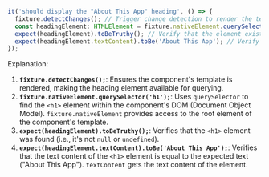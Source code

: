 ```typescript
it('should display the "About This App" heading', () => {
  fixture.detectChanges(); // Trigger change detection to render the template
  const headingElement: HTMLElement = fixture.nativeElement.querySelector('h1');
  expect(headingElement).toBeTruthy(); // Verify that the element exists
  expect(headingElement.textContent).toBe('About This App'); // Verify the text content
});
```

Explanation:

1.  **`fixture.detectChanges();`**:  Ensures the component's template is rendered, making the heading element available for querying.
2.  **`fixture.nativeElement.querySelector('h1');`**:  Uses `querySelector` to find the `<h1>` element within the component's DOM (Document Object Model). `fixture.nativeElement` provides access to the root element of the component's template.
3.  **`expect(headingElement).toBeTruthy();`**:  Verifies that the `<h1>` element was found (i.e., it's not `null` or `undefined`).
4.  **`expect(headingElement.textContent).toBe('About This App');`**:  Verifies that the text content of the `<h1>` element is equal to the expected text ("About This App").  `textContent` gets the text content of the element.